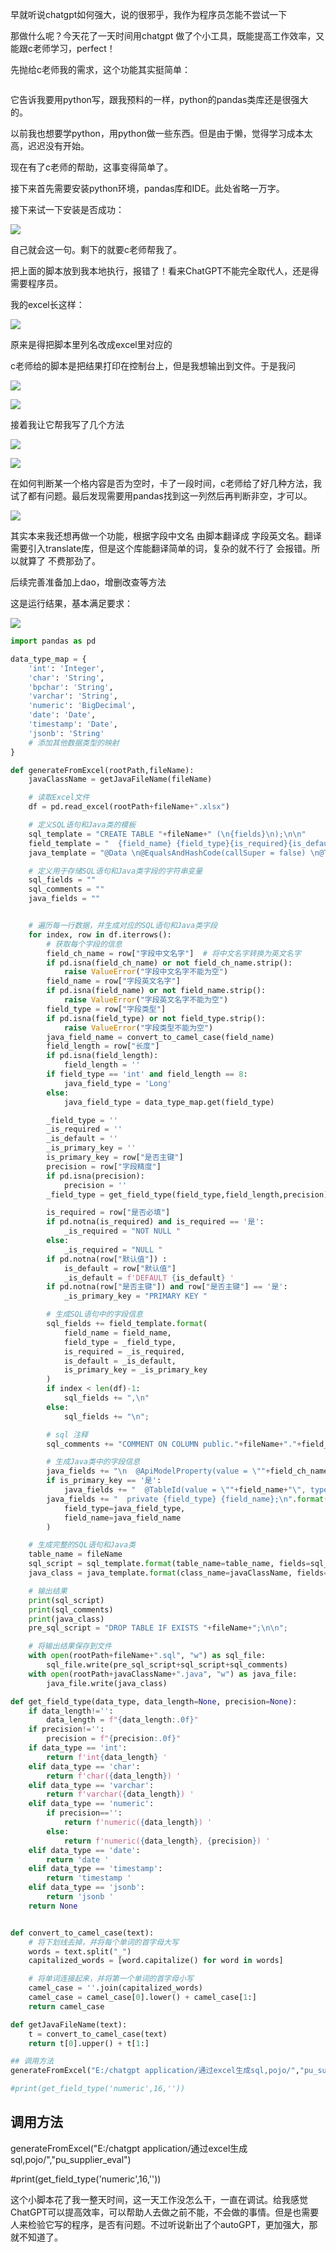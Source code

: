 早就听说chatgpt如何强大，说的很邪乎，我作为程序员怎能不尝试一下

那做什么呢？今天花了一天时间用chatgpt 做了个小工具，既能提高工作效率，又能跟c老师学习，perfect！

先抛给c老师我的需求，这个功能其实挺简单：

<img title="" src="images/2023-04-23-14-30-43-image.png" alt="" data-align="inline">

它告诉我要用python写，跟我预料的一样，python的pandas类库还是很强大的。

以前我也想要学python，用python做一些东西。但是由于懒，觉得学习成本太高，迟迟没有开始。

现在有了c老师的帮助，这事变得简单了。

接下来首先需要安装python环境，pandas库和IDE。此处省略一万字。

接下来试一下安装是否成功：

![](images/2023-04-23-14-31-26-image.png)

自己就会这一句。剩下的就要c老师帮我了。

把上面的脚本放到我本地执行，报错了！看来ChatGPT不能完全取代人，还是得需要程序员。

我的excel长这样：

![](images/2023-04-23-14-31-35-image.png)

原来是得把脚本里列名改成excel里对应的

c老师给的脚本是把结果打印在控制台上，但是我想输出到文件。于是我问

![](images/2023-04-23-14-31-47-image.png)

![](images/2023-04-23-14-31-58-image.png)

接着我让它帮我写了几个方法

![](images/2023-04-23-14-32-05-image.png)

![](images/2023-04-23-14-32-12-image.png)

在如何判断某一个格内容是否为空时，卡了一段时间，c老师给了好几种方法，我试了都有问题。最后发现需要用pandas找到这一列然后再判断非空，才可以。

![](images/2023-04-23-14-32-25-image.png)

其实本来我还想再做一个功能，根据字段中文名 由脚本翻译成 字段英文名。翻译需要引入translate库，但是这个库能翻译简单的词，复杂的就不行了
会报错。所以就算了 不费那劲了。

后续完善准备加上dao，增删改查等方法

这是运行结果，基本满足要求：

![](images/2023-04-23-14-32-35-image.png)

```python
import pandas as pd   

data_type_map = {
    'int': 'Integer',
    'char': 'String',
    'bpchar': 'String',
    'varchar': 'String',
    'numeric': 'BigDecimal',
    'date': 'Date',
    'timestamp': 'Date',
    'jsonb': 'String'
    # 添加其他数据类型的映射
}

def generateFromExcel(rootPath,fileName):
    javaClassName = getJavaFileName(fileName)

    # 读取Excel文件
    df = pd.read_excel(rootPath+fileName+".xlsx")

    # 定义SQL语句和Java类的模板
    sql_template = "CREATE TABLE "+fileName+" (\n{fields}\n);\n\n"
    field_template = "  {field_name} {field_type}{is_required}{is_default}{is_primary_key} " 
    java_template = "@Data \n@EqualsAndHashCode(callSuper = false) \n@TableName(\""+fileName+"\") \n@ApiModel(value = \""+javaClassName+"对象\" ) \npublic class "+javaClassName+" implements Serializable {{\n{fields}\n}}"

    # 定义用于存储SQL语句和Java类字段的字符串变量
    sql_fields = ""
    sql_comments = ""
    java_fields = ""


    # 遍历每一行数据，并生成对应的SQL语句和Java类字段
    for index, row in df.iterrows():
        # 获取每个字段的信息
        field_ch_name = row["字段中文名字"]  # 将中文名字转换为英文名字
        if pd.isna(field_ch_name) or not field_ch_name.strip():
            raise ValueError("字段中文名字不能为空")
        field_name = row["字段英文名字"] 
        if pd.isna(field_name) or not field_name.strip():
            raise ValueError("字段英文名字不能为空")
        field_type = row["字段类型"]
        if pd.isna(field_type) or not field_type.strip():
            raise ValueError("字段类型不能为空")
        java_field_name = convert_to_camel_case(field_name)
        field_length = row["长度"]
        if pd.isna(field_length):
            field_length = ''
        if field_type == 'int' and field_length == 8:
            java_field_type = 'Long'
        else:
            java_field_type = data_type_map.get(field_type)

        _field_type = '' 
        _is_required = ''
        _is_default = ''
        _is_primary_key = ''
        is_primary_key = row["是否主键"]
        precision = row["字段精度"]
        if pd.isna(precision):
            precision = ''
        _field_type = get_field_type(field_type,field_length,precision)

        is_required = row["是否必填"]
        if pd.notna(is_required) and is_required == '是':
            _is_required = "NOT NULL "
        else:
            _is_required = "NULL " 
        if pd.notna(row["默认值"]) :
            is_default = row["默认值"]
            _is_default = f'DEFAULT {is_default} '
        if pd.notna(row["是否主键"]) and row["是否主键"] == '是':
            _is_primary_key = "PRIMARY KEY "

        # 生成SQL语句中的字段信息
        sql_fields += field_template.format(
            field_name = field_name,
            field_type = _field_type, 
            is_required = _is_required,
            is_default = _is_default,
            is_primary_key = _is_primary_key
        ) 
        if index < len(df)-1:
            sql_fields += ",\n"
        else:
            sql_fields += "\n";

        # sql 注释
        sql_comments += "COMMENT ON COLUMN public."+fileName+"."+field_name +" IS '" +field_ch_name+"';\n"

        # 生成Java类中的字段信息
        java_fields += "\n  @ApiModelProperty(value = \""+field_ch_name+"\")\n"
        if is_primary_key == '是':
            java_fields += "  @TableId(value = \""+field_name+"\", type = IdType.ASSIGN_ID)\n"
        java_fields += "  private {field_type} {field_name};\n".format( 
            field_type=java_field_type,
            field_name=java_field_name
        )

    # 生成完整的SQL语句和Java类
    table_name = fileName 
    sql_script = sql_template.format(table_name=table_name, fields=sql_fields) 
    java_class = java_template.format(class_name=javaClassName, fields=java_fields)

    # 输出结果
    print(sql_script)
    print(sql_comments)
    print(java_class)
    pre_sql_script = "DROP TABLE IF EXISTS "+fileName+";\n\n";

    # 将输出结果保存到文件
    with open(rootPath+fileName+".sql", "w") as sql_file:
        sql_file.write(pre_sql_script+sql_script+sql_comments)
    with open(rootPath+javaClassName+".java", "w") as java_file:
        java_file.write(java_class)

def get_field_type(data_type, data_length=None, precision=None):  
    if data_length!='':
        data_length = f"{data_length:.0f}"
    if precision!='':
        precision = f"{precision:.0f}"
    if data_type == 'int':
        return f'int{data_length} '
    elif data_type == 'char':
        return f'char({data_length}) '
    elif data_type == 'varchar':
        return f'varchar({data_length}) '
    elif data_type == 'numeric':
        if precision=='':
            return f'numeric({data_length}) '
        else:
            return f'numeric({data_length}, {precision}) '
    elif data_type == 'date':
        return 'date '
    elif data_type == 'timestamp':
        return 'timestamp '
    elif data_type == 'jsonb':
        return 'jsonb '
    return None


def convert_to_camel_case(text):
    # 将下划线去掉，并将每个单词的首字母大写
    words = text.split("_")
    capitalized_words = [word.capitalize() for word in words]

    # 将单词连接起来，并将第一个单词的首字母小写
    camel_case = ''.join(capitalized_words) 
    camel_case = camel_case[0].lower() + camel_case[1:]
    return camel_case

def getJavaFileName(text):
    t = convert_to_camel_case(text)
    return t[0].upper() + t[1:]

## 调用方法 
generateFromExcel("E:/chatgpt application/通过excel生成sql,pojo/","pu_supplier_eval")

#print(get_field_type('numeric',16,''))
```

## 调用方法

generateFromExcel("E:/chatgpt application/通过excel生成sql,pojo/","pu_supplier_eval")

#print(get_field_type('numeric',16,''))

这个小脚本花了我一整天时间，这一天工作没怎么干，一直在调试。给我感觉ChatGPT可以提高效率，可以帮助人去做之前不能，不会做的事情。但是也需要人来检验它写的程序，是否有问题。不过听说新出了个autoGPT，更加强大，那就不知道了。
